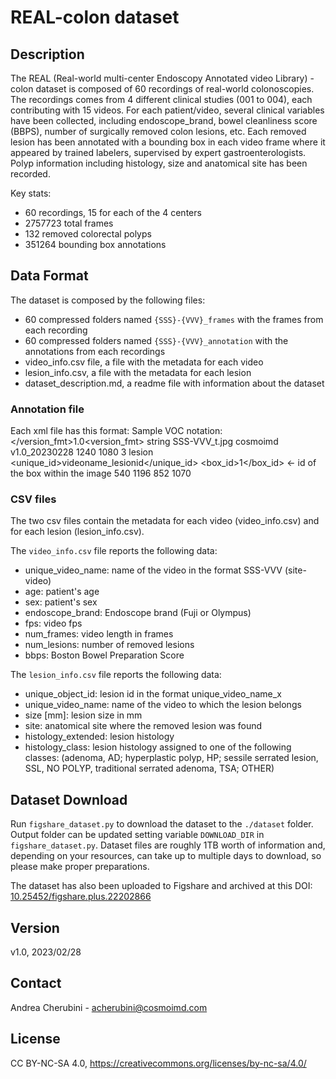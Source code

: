 # REAL-colon dataset

## Description
The REAL (Real-world multi-center Endoscopy Annotated video Library) - colon dataset
is composed of 60 recordings of real-world colonoscopies. The recordings comes from 4 different
clinical studies (001 to 004), each contributing with 15 videos.
For each patient/video, several clinical variables have been collected, including endoscope_brand, bowel cleanliness score (BBPS), number of surgically removed colon lesions, etc.
Each removed lesion has been annotated with a bounding box in each video frame where it appeared by trained labelers, supervised by expert gastroenterologists. Polyp information including histology, size and anatomical site has been recorded.

Key stats:
- 60 recordings, 15 for each of the 4 centers
- 2757723 total frames
- 132 removed colorectal polyps
- 351264 bounding box annotations

## Data Format
The dataset is composed by the following files:
- 60 compressed folders named `{SSS}-{VVV}_frames` with the frames from each recording
- 60 compressed folders named `{SSS}-{VVV}_annotation` with the annotations from each recordings
- video_info.csv file, a file with the metadata for each video
- lesion_info.csv, a file with the metadata for each lesion
- dataset_description.md, a readme file with information about the dataset


### Annotation file
Each xml file has this format:
Sample VOC notation:
    <annotation>
        </version_fmt>1.0<version_fmt>
        <folder>string</folder>
        <filename>SSS-VVV_t.jpg</filename>
        <source>
            <database>cosmoimd</database>
            <release>v1.0_20230228</release>
        </source>
        <size>
            <width>1240</width>
            <height>1080</height>
            <depth>3</depth>
        </size>
        <object>
            <name>lesion</name>
            <unique_id>videoname_lesionid</unique_id>
            <box_id>1</box_id>  <- id of the box within the image
            <bndbox>
                <xmin>540</xmin>
                <xmax>1196</xmax>
                <ymin>852</ymin>
                <ymax>1070</ymax>
            </bndbox>
        </object>
    </annotation>

### CSV files
The two csv files contain the metadata for each video (video_info.csv) and for
each lesion (lesion_info.csv).

The `video_info.csv` file reports the following data:
- unique_video_name: name of the video in the format SSS-VVV (site-video)
- age: patient's age
- sex: patient's sex
- endoscope_brand: Endoscope brand (Fuji or Olympus)
- fps: video fps
- num_frames: video length in frames
- num_lesions: number of removed lesions
- bbps: Boston Bowel Preparation Score

The `lesion_info.csv` file reports the following data:
- unique_object_id: lesion id in the format unique_video_name_x
- unique_video_name: name of the video to which the lesion belongs
- size [mm]: lesion size in mm
- site: anatomical site where the removed lesion was found
- histology_extended: lesion histology
- histology_class: lesion histology assigned to one of the following classes: (adenoma, AD; hyperplastic polyp, HP; sessile serrated lesion, SSL, NO POLYP, traditional serrated adenoma, TSA; OTHER)

## Dataset Download
Run `figshare_dataset.py` to download the dataset to the `./dataset` folder. Output folder can be updated setting variable `DOWNLOAD_DIR` in `figshare_dataset.py`. Dataset files are roughly 1TB worth of information and, depending on your resources, can take up to multiple days to download, so please make proper preparations.

The dataset has also been uploaded to Figshare and archived at this DOI:  [10.25452/figshare.plus.22202866
](https://doi.org/10.25452/figshare.plus.22202866)

## Version
v1.0, 2023/02/28

## Contact
Andrea Cherubini - acherubini@cosmoimd.com

## License
CC BY-NC-SA 4.0, https://creativecommons.org/licenses/by-nc-sa/4.0/


